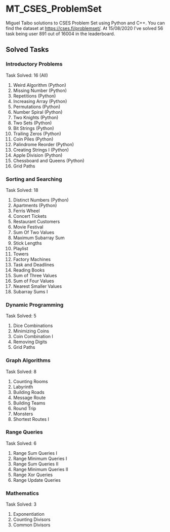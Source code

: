 # MT_CSES_ProblemSet

Miguel Taibo solutions to CSES Problem Set using Python and C++. You can find the dataset at https://cses.fi/problemset/. At 15/08/2020 I've solved 56 task being user 891	out of 16004 in the leaderboard.

## Solved Tasks

### Introductory Problems

Task Solved: 16 (All)

1. Weird Algorithm (Python)
2. Missing Number (Python)
3. Repetitions (Python)
4. Increasing Array (Python)
5. Permutations (Python)
6. Number Spiral (Python)
7. Two Knights (Python)
8. Two Sets (Python)
9. Bit Strings (Python)
10. Trailing Zeros (Python)
11. Coin Piles (Python)
12. Palindrome Reorder (Python)
13. Creating Strings I (Python)
14. Apple Division (Python)
15. Chessboard and Queens (Python)
16. Grid Paths

### Sorting and Searching

Task Solved: 18

1. Distinct Numbers (Python)
2. Apartments (Python)
3. Ferris Wheel
4. Concert Tickets
5. Restaurant Customers
6. Movie Festival
7. Sum Of Two Values
8. Maximum Subarray Sum
9. Stick Lengths
10. Playlist
11. Towers
14. Factory Machines
15. Task and Deadlines
16. Reading Books
17. Sum of Three Values
18. Sum of Four Values
19. Nearest Smaller Values
20. Subarray Sums I

### Dynamic Programming

Task Solved: 5

1. Dice Combinations
2. Minimizing Coins
3. Coin Combination I
5. Removing Digits
6. Grid Paths

### Graph Algorithms

Task Solved: 8

1. Counting Rooms
2. Labyrinth
3. Building Roads
4. Message Route
5. Building Teams
6. Round Trip
7. Monsters
8. Shortest Routes I

### Range Queries

Task Solved: 6

1. Range Sum Queries I
2. Range Minimum Queries I
3. Range Sum Queries II
4. Range Minimum Queries II
5. Range Xor Queries
6. Range Update Queries


### Mathematics

Task Solved: 3

1. Exponentiation
3. Counting Divisors
4. Common Divisors
